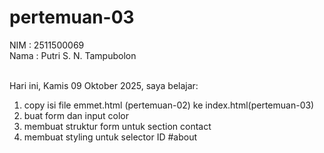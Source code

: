 # pertemuan-03

NIM : 2511500069<br>
Nama : Putri S. N. Tampubolon<br><br>

Hari ini, Kamis 09 Oktober 2025, saya belajar:
<ol>
  <li>copy isi file emmet.html (pertemuan-02) ke index.html(pertemuan-03)</li>
<li>buat form dan input color</li>
<li>membuat struktur form untuk section contact</li>
<li>membuat styling untuk selector ID #about</li>
</ol>   